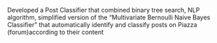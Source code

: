Developed a Post Classifier that combined binary tree search, NLP algorithm, simplified version of the “Multivariate
Bernoulli Naive Bayes Classifier” that automatically identify and classify posts on Piazza (forum)according to their
content
